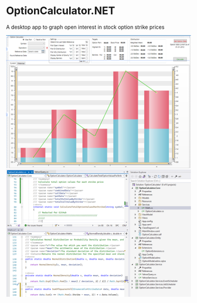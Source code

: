 # OptionCalculator.NET
 A desktop app to graph open interest in stock option strike prices

![plot](./OptionCalculatorDesign.png)
![plot](./OptionCalculatorCode.png)
